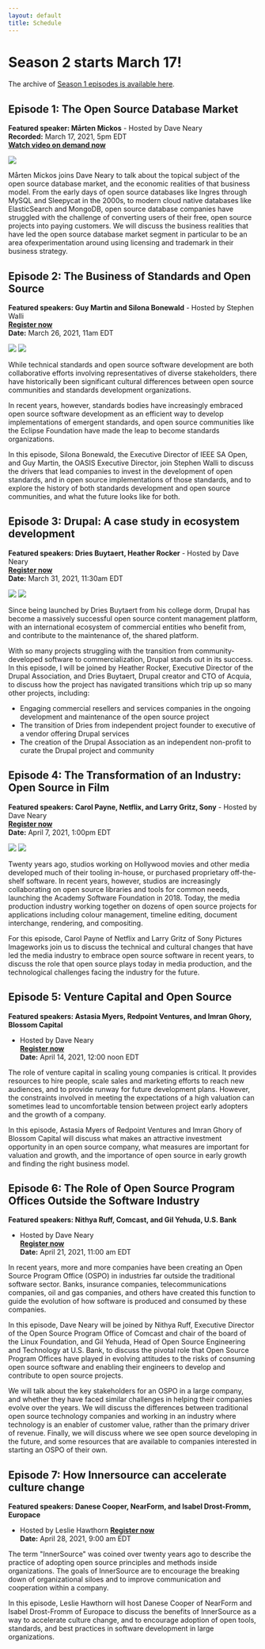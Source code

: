 ```yaml
---
layout: default
title: Schedule
---
```


# Season 2 starts March 17!

The archive of [Season 1 episodes is available here](season1.html).
## Episode 1: The Open Source Database Market

**Featured speaker: Mårten Mickos** - Hosted by Dave Neary<br/>
**Recorded:** March 17, 2021, 5pm EDT<br/>
**[Watch video on demand now](https://www.crowdcast.io/e/open-source-database-market)** 

<img src="/assets/images/mickos.png" class="speakerpic">

Mårten Mickos joins Dave Neary to talk about the topical subject of the open source database market, and the economic realities of that business model. From the early days of open source databases like Ingres through MySQL and Sleepycat in the 2000s, to modern cloud native databases like ElasticSearch and MongoDB, open source database companies have struggled with the challenge of converting users of their free, open source projects into paying customers. We will discuss the business realities that have led the open source database market segment in particular to be an area ofexperimentation around using licensing and trademark in their business strategy. 


## Episode 2: The Business of Standards and Open Source

**Featured speakers: Guy Martin and Silona Bonewald** - Hosted by Stephen Walli<br/>
**[Register now](https://www.crowdcast.io/e/standards-and-open-source)**<br/>
**Date:** March 26, 2021, 11am EDT


<img src="/assets/images/guy_martin_web.jpg" class="speakerpic">
<img src="/assets/images/silona_bonewald.jpg" class="speakerpic">


While technical standards and open source software development are both collaborative efforts involving representatives of diverse stakeholders, there have historically been significant cultural differences between open source communities and standards development organizations.

In recent years, however, standards bodies have increasingly embraced open source software development as an efficient way to develop implementations of emergent standards, and open source communities like the Eclipse Foundation have made the leap to become standards organizations.

In this episode, Silona Bonewald, the Executive Director of IEEE SA Open, and Guy Martin, the OASIS Executive Director, join Stephen Walli to discuss the drivers that lead companies to invest in the development of open standards, and in open source implementations of those standards, and to explore the history of both standards development and open source communities, and what the future looks like for both.

## Episode 3: Drupal: A case study in ecosystem development

**Featured speakers: Dries Buytaert, Heather Rocker** - Hosted by Dave Neary<br/>
**[Register now](https://www.crowdcast.io/e/drupal-case-study)**<br/>
**Date:** March 31, 2021, 11:30am EDT

<img src="/assets/images/dries_buytaert_small.jpg" class="speakerpic">
<img src="/assets/images/Heather_Rocker_web.jpg" class="speakerpic">

Since being launched by Dries Buytaert from his college dorm, Drupal has become a massively successful open source content management platform, with an international ecosystem of commercial entities who benefit from, and contribute to the maintenance of, the shared platform.

With so many projects struggling with the transition from community-developed software to commercialization, Drupal stands out in its success. In this episode, I will be joined by Heather Rocker, Executive Director of the Drupal Association, and Dries Buytaert, Drupal creator and CTO of Acquia, to discuss how the project has navigated transitions which trip up so many other projects, including:

* Engaging commercial resellers and services companies in the ongoing development and maintenance of the open source project
* The transition of Dries from independent project founder to executive of a vendor offering Drupal services
* The creation of the Drupal Association as an independent non-profit to curate the Drupal project and community



## Episode 4: The Transformation of an Industry: Open Source in Film

**Featured speakers: Carol Payne, Netflix, and Larry Gritz, Sony** - Hosted by Dave Neary<br/>
**[Register now](https://www.crowdcast.io/e/open-source-in-film)**<br/>
**Date:** April 7, 2021, 1:00pm EDT

<img src="/assets/images/carol_payne.jpg" class="speakerpic">
<img src="/assets/images/larry_gritz.jpg" class="speakerpic">

Twenty years ago, studios working on Hollywood movies and other media developed much of their tooling in-house, or purchased proprietary off-the-shelf software. In recent years, however, studios are increasingly collaborating on open source libraries and tools for common needs, launching the Academy Software Foundation in 2018. Today, the media production industry working together on dozens of open source projects for applications including colour management, timeline editing, document interchange, rendering, and compositing.

For this episode, Carol Payne of Netflix and Larry Gritz of Sony Pictures Imageworks join us to discuss the technical and cultural changes that have led the media industry to embrace open source software in recent years, to discuss the role that open source plays today in media production, and the technological challenges facing the industry for the future.

## Episode 5: Venture Capital and Open Source

**Featured speakers: Astasia Myers, Redpoint Ventures, and Imran Ghory, Blossom Capital**
- Hosted by Dave Neary<br/>
**[Register now](https://www.crowdcast.io/e/venture-capital-and-open-source)**<br/>
**Date:** April 14, 2021, 12:00 noon EDT

The role of venture capital in scaling young companies is critical. It provides
resources to hire people, scale sales and marketing efforts to reach new audiences,
and to provide runway for future development plans.  However, the constraints
involved in meeting the expectations of a high  valuation can sometimes lead to
uncomfortable tension between project  early adopters and the growth of a company.

In this episode, Astasia Myers of Redpoint Ventures and Imran Ghory of Blossom
Capital will discuss what makes an attractive investment  opportunity in an open
source company, what measures are important for  valuation and growth, and the
importance of open source in early growth  and finding the right business model.

## Episode 6: The Role of Open Source Program Offices Outside the Software Industry

**Featured speakers: Nithya Ruff, Comcast, and Gil Yehuda, U.S. Bank**
- Hosted by Dave Neary <br/>
**[Register now](https://www.crowdcast.io/e/role-of-ospos)**<br/>
**Date:** April 21, 2021, 11:00 am EDT

In recent years, more and more companies have been creating an Open Source Program
Office (OSPO) in industries far outside the traditional software sector. Banks,
insurance companies, telecommunications companies, oil and gas companies, and others
have created this function to guide the evolution of how software is produced and
consumed by these companies.

In this episode, Dave Neary will be joined by Nithya Ruff, Executive Director of
the Open Source Program Office of Comcast and chair of the board of the Linux
Foundation, and Gil Yehuda, Head of Open Source Engineering and Technology at U.S.
Bank, to discuss the pivotal role that Open Source Program Offices have played in
evolving attitudes to the risks of consuming open source software and enabling their
engineers to develop and contribute to open source projects.

We will talk about the key stakeholders for an OSPO in a large company, and whether
they have faced similar challenges in helping their companies evolve over the years.
We will discuss the differences between traditional open source technology
companies and working in an industry where technology is an enabler of customer
value, rather than the primary driver of revenue. Finally, we will discuss where we
see open source developing in the future, and some resources that are available to
companies interested in starting an OSPO of their own.

## Episode 7: How Innersource can accelerate culture change

**Featured speakers: Danese Cooper, NearForm, and Isabel Drost-Fromm, Europace**
- Hosted by Leslie Hawthorn
**[Register now](https://www.crowdcast.io/e/innersource)**<br/>
**Date:** April 28, 2021, 9:00 am EDT

The term "InnerSource" was coined over twenty years ago to describe the practice of
adopting open source principles and methods inside organizations. The goals of
InnerSource are to encourage the breaking down of organizational siloes and to
improve communication and cooperation within a company.

In this episode, Leslie Hawthorn will host Danese Cooper of NearForm and Isabel
Drost-Fromm of Europace to discuss the benefits of InnerSource as a way to
accelerate culture change, and to encourage adoption of open tools, standards, and
best practices in software development in large organizations.


